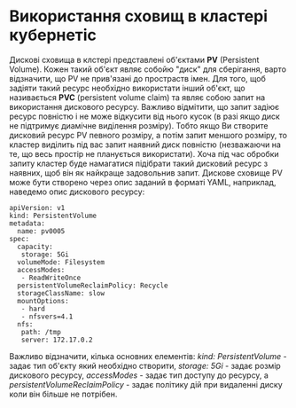 #  Використання сховищ в кластері кубернетіс
Дискові сховища в клстері представлені об'єктами **PV** (Persistent Volume). Кожен такий об'єкт являє собойю "диск" для сберігання, варто відзначити, що PV не прив'язані до простраств імен. Для того, щоб задіяти такий ресурс необхідно використати інший об'єкт, що називається **PVC** (persistent volume claim) та являє собою запит на використання дискового ресурсу. Важливо відмітити, що запит задіює ресурс повністю і не може відкусити від нього кусок (в разі якщо диск не підтримує диамічне виділення розміру). Тобто якщо Ви створите дисковий ресурс PV певного розміру, а потім запит меншого розміру, то кластер виділить під вас запит наявний диск повністю (незважаючи на те, що весь простір не планується використати). Хоча під час обробки запиту кластер буде намагатися підібрати такий дисковий ресурс з наявних, щоб він як найкраще задовольнив запит.
Дискове сховище PV може бути створено через опис заданий в форматі YAML, наприклад, наведемо опис дискового ресурсу:
```
apiVersion: v1
kind: PersistentVolume
metadata:
  name: pv0005
spec:
  capacity:
   storage: 5Gi
  volumeMode: Filesystem
  accessModes:
   - ReadWriteOnce
  persistentVolumeReclaimPolicy: Recycle
  storageClassName: slow
  mountOptions:
   - hard
   - nfsvers=4.1
  nfs:
   path: /tmp
   server: 172.17.0.2
```
Важливо відзначити, кілька основних елементів: _kind: PersistentVolume_ - задає тип об'єкту який необхідно створити, _storage: 5Gi_ - задає розмір дискового ресурсу, _accessModes_ - задає тип доступу до ресурсу, а  _persistentVolumeReclaimPolicy_ - задає політику дій при видаленні диску коли він більше не потрібен.


  
